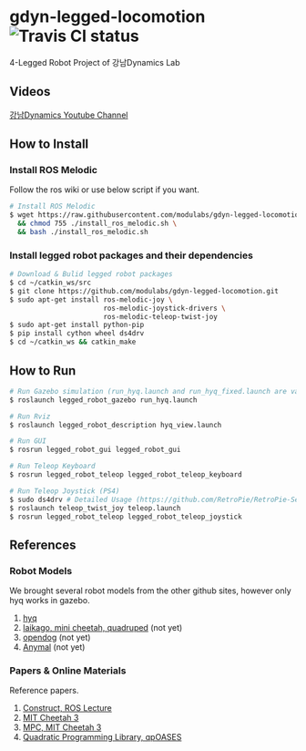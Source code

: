# gdyn-legged-locomotion ![Travis CI status](https://travis-ci.org/modulabs/gdyn-legged-locomotion.svg?branch=master)
4-Legged Robot Project of 강남Dynamics Lab

## Videos
[강남Dynamics Youtube Channel](https://www.youtube.com/channel/UCZDq0-S-_fNhUzGUlN39hfg?view_as=subscriber)


## How to Install
### Install ROS Melodic
Follow the ros wiki or use below script if you want.
```bash
# Install ROS Melodic
$ wget https://raw.githubusercontent.com/modulabs/gdyn-legged-locomotion/master/install_ros_melodic.sh \
  && chmod 755 ./install_ros_melodic.sh \
  && bash ./install_ros_melodic.sh
```

### Install legged robot packages and their dependencies
```bash
# Download & Bulid legged robot packages
$ cd ~/catkin_ws/src
$ git clone https://github.com/modulabs/gdyn-legged-locomotion.git
$ sudo apt-get install ros-melodic-joy \
                       ros-melodic-joystick-drivers \
                       ros-melodic-teleop-twist-joy
$ sudo apt-get install python-pip
$ pip install cython wheel ds4drv
$ cd ~/catkin_ws && catkin_make
```

## How to Run
```bash
# Run Gazebo simulation (run_hyq.launch and run_hyq_fixed.launch are valid for now.)
$ roslaunch legged_robot_gazebo run_hyq.launch

# Run Rviz
$ roslaunch legged_robot_description hyq_view.launch

# Run GUI
$ rosrun legged_robot_gui legged_robot_gui

# Run Teleop Keyboard
$ rosrun legged_robot_teleop legged_robot_teleop_keyboard

# Run Teleop Joystick (PS4)
$ sudo ds4drv # Detailed Usage (https://github.com/RetroPie/RetroPie-Setup/wiki/PS4-Controller)
$ roslaunch teleop_twist_joy teleop.launch
$ rosrun legged_robot_teleop legged_robot_teleop_joystick
```

## References

### Robot Models
We brought several robot models from the other github sites, however only hyq works in gazebo.

1. [hyq](https://github.com/iit-DLSLab/hyq-description)
2. [laikago, mini cheetah, quadruped](https://github.com/bulletphysics/bullet3/tree/master/examples/pybullet/gym/pybullet_data) (not yet)
3. [opendog](https://github.com/IanTheEngineer/opendog_robot) (not yet)
4. [Anymal](https://github.com/leggedrobotics/raisimLib?fbclid=IwAR3bB5PpxuEAAPYyy0g2pWjJZnUjjM8JWR_39wXo_h1kHiNymYhPQieCY0U) (not yet)

### Papers & Online Materials
Reference papers.

1. [Construct, ROS Lecture](http://www.theconstructsim.com/ros-projects-create-hopper-robot-gazebo-step-step/)
2. [MIT Cheetah 3](https://ieeexplore.ieee.org/document/8593885)
3. [MPC, MIT Cheetah 3](https://www.researchgate.net/publication/330591547_Dynamic_Locomotion_in_the_MIT_Cheetah_3_Through_Convex_Model-Predictive_Control)
4. [Quadratic Programming Library, qpOASES](https://projects.coin-or.org/qpOASES)
